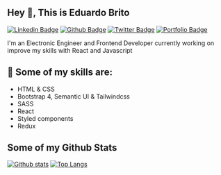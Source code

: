 ## Hey 👋, This is Eduardo Brito
[![Linkedin Badge](https://img.shields.io/badge/-eduardobrito7-0072b1?style=flat&logo=Linkedin&logoColor=white&link=https://www.linkedin.com/in/eduardobrito7/)](https://www.linkedin.com/in/eduardobrito7/) [![Github Badge](https://img.shields.io/badge/-edabrito7-grey?style=flat&logo=github&logoColor=white&link=https://github.com/edabrito7/)](https://www.github.com/edabrito7/) [![Twitter Badge](https://img.shields.io/badge/-edabrito7-00acee?style=flat&logo=twitter&logoColor=white&link=https://twitter.com/edabrito7/)](https://www.twitter.com/edabrito7/) [![Portfolio Badge](https://img.shields.io/badge/portfolio-web-blue?style=flat&link=https://edabrito7.netlify.app/)](https://edabrito7.netlify.app/) <p align='left'>I'm an Electronic Engineer and Frontend Developer currently working on improve my skills with React and Javascript</p>
 ## :muscle: Some of my skills are:
<ul>
<li>HTML & CSS</li>
<li>Bootstrap 4, Semantic UI & Tailwindcss</li>
<li>SASS</li>
<li>React</li>
<li>Styled components</li>
<li>Redux</li>
</ul>

## Some of my Github Stats


[![Github stats](https://github-readme-stats.vercel.app/api?username=edabrito7&show_icons=true&include_all_commits=true)](https://github.com/edabrito7/github-readme-stats)
[![Top Langs](https://github-readme-stats.vercel.app/api/top-langs/?username=edabrito7&layout=compact)](https://github.com/edabrito7/github-readme-stats)

